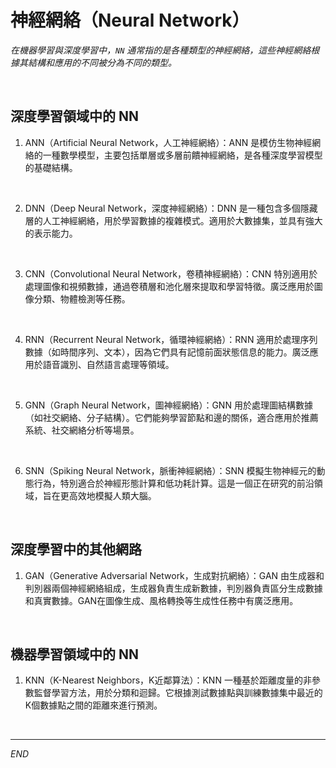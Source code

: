 # 神經網絡（Neural Network）

_在機器學習與深度學習中，`NN` 通常指的是各種類型的神經網絡，這些神經網絡根據其結構和應用的不同被分為不同的類型。_

<br>

## 深度學習領域中的 NN

1. ANN（Artificial Neural Network，人工神經網絡）：ANN 是模仿生物神經網絡的一種數學模型，主要包括單層或多層前饋神經網絡，是各種深度學習模型的基礎結構。

<br>

2. DNN（Deep Neural Network，深度神經網絡）：DNN 是一種包含多個隱藏層的人工神經網絡，用於學習數據的複雜模式。適用於大數據集，並具有強大的表示能力。

<br>

3. CNN（Convolutional Neural Network，卷積神經網絡）：CNN 特別適用於處理圖像和視頻數據，通過卷積層和池化層來提取和學習特徵。廣泛應用於圖像分類、物體檢測等任務。

<br>

4. RNN（Recurrent Neural Network，循環神經網絡）：RNN 適用於處理序列數據（如時間序列、文本），因為它們具有記憶前面狀態信息的能力。廣泛應用於語音識別、自然語言處理等領域。

<br>

5. GNN（Graph Neural Network，圖神經網絡）：GNN 用於處理圖結構數據（如社交網絡、分子結構）。它們能夠學習節點和邊的關係，適合應用於推薦系統、社交網絡分析等場景。

<br>

6. SNN（Spiking Neural Network，脈衝神經網絡）：SNN 模擬生物神經元的動態行為，特別適合於神經形態計算和低功耗計算。這是一個正在研究的前沿領域，旨在更高效地模擬人類大腦。

<br>

## 深度學習中的其他網路

1. GAN（Generative Adversarial Network，生成對抗網絡）：GAN 由生成器和判別器兩個神經網絡組成，生成器負責生成新數據，判別器負責區分生成數據和真實數據。GAN在圖像生成、風格轉換等生成性任務中有廣泛應用。

<br>

## 機器學習領域中的 NN

1. KNN（K-Nearest Neighbors，K近鄰算法）：KNN 一種基於距離度量的非參數監督學習方法，用於分類和迴歸。它根據測試數據點與訓練數據集中最近的K個數據點之間的距離來進行預測。

<br>

___

_END_
